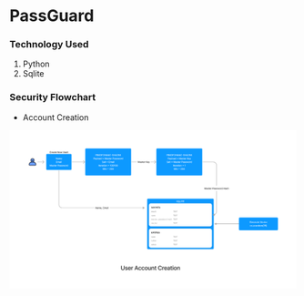 # PassGuard

### Technology Used
1. Python
2. Sqlite

### Security Flowchart
- Account Creation

![User Account Creation](/assets/account_creation.png)